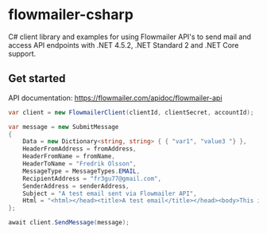 # flowmailer-csharp

C# client library and examples for using Flowmailer API's to send mail and access API endpoints with .NET 4.5.2, .NET Standard 2 and .NET Core support.

## Get started

API documentation: https://flowmailer.com/apidoc/flowmailer-api

```C#
var client = new FlowmailerClient(clientId, clientSecret, accountId);

var message = new SubmitMessage
{
    Data = new Dictionary<string, string> { { "var1", "value3 "} },
    HeaderFromAddress = fromAddress,
    HeaderFromName = fromName,
    HeaderToName = "Fredrik Olsson",
    MessageType = MessageTypes.EMAIL,
    RecipientAddress = "fr3gu77@gmail.com",
    SenderAddress = senderAddress,
    Subject = "A test email sent via Flowmailer API",
    Html = "<html></head><title>A test email</title></head><body>This is a test!</body></html>"
};

await client.SendMessage(message);
```
